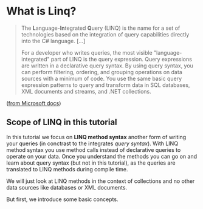 # What is Linq?

> The **L**anguage-**In**tegrated **Q**uery (LINQ) is the name for a set of technologies based on the integration of query capabilities directly into the C# language. [...]
>
> For a developer who writes queries, the most visible "language-integrated" part of LINQ is the query expression. Query expressions are written in a declarative query syntax. By using query syntax, you can perform filtering, ordering, and grouping operations on data sources with a minimum of code. You use the same basic query expression patterns to query and transform data in SQL databases, XML documents and streams, and .NET collections.

([from Microsoft docs](https://docs.microsoft.com/en-us/dotnet/csharp/programming-guide/concepts/linq/))


## Scope of LINQ in this tutorial

In this tutorial we focus on **LINQ method syntax** another form of writing your queries (in conctrast to the integrates *query syntax*).
With LINQ method syntax you use method calls instead of declarative queries to operate on your data.
Once you understand the methods you can go on and learn about query syntax (but not in this tutorial), as the queries are translated to LINQ methods during compile time.

We will just look at LINQ methods in the context of collections and no other data sources like databases or XML documents.

But first, we introduce some basic concepts. 